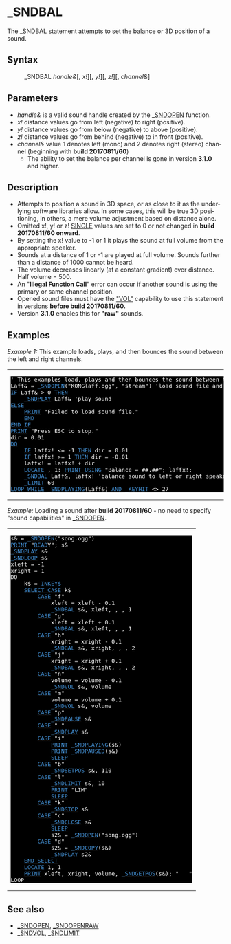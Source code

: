 <style>pre.codeide, pre.outputfixed, .outputcrt0 { background-color: #000 !important; color: #FFF !important; }</style><!DOCTYPE html>
<html class="client-nojs" dir="ltr" lang="en">
<head>
<title>_SNDBAL - QB64 Phoenix Edition Wiki</title>
</head>
<body class="mediawiki ltr sitedir-ltr mw-hide-empty-elt ns-0 ns-subject page-SNDBAL rootpage-SNDBAL skin-vector action-view skin-vector-legacy vector-feature-language-in-header-enabled vector-feature-language-in-main-page-header-disabled vector-feature-language-alert-in-sidebar-disabled vector-feature-sticky-header-disabled vector-feature-sticky-header-edit-disabled vector-feature-table-of-contents-disabled vector-feature-visual-enhancement-next-disabled">
<div class="mw-body" id="content" role="main">
<a id="top"></a>
<h1 class="firstHeading mw-first-heading" id="firstHeading">_SNDBAL</h1>
<div class="vector-body" id="bodyContent">
<div class="mw-body-content mw-content-ltr" dir="ltr" id="mw-content-text" lang="en"><div class="mw-parser-output"><p>The <a class="mw-selflink selflink">_SNDBAL</a> statement attempts to set the balance or 3D position of a sound.
</p>
<h2><span class="mw-headline" id="Syntax">Syntax</span></h2>
<dl><dd><a class="mw-selflink selflink">_SNDBAL</a> <i>handle&amp;</i>[, <i>x!</i>][, <i>y!</i>][, <i>z!</i>][, <i>channel&amp;</i>]</dd></dl>
<p>
</p>
<h2><span class="mw-headline" id="Parameters">Parameters</span></h2>
<ul><li><i>handle&amp;</i> is a valid sound handle created by the <a href="SNDOPEN" title="SNDOPEN">_SNDOPEN</a> function.</li>
<li><i>x!</i> distance values go from left (negative) to right (positive).</li>
<li><i>y!</i> distance values go from below (negative) to above (positive).</li>
<li><i>z!</i> distance values go from behind (negative) to in front (positive).</li>
<li><i>channel&amp;</i> value 1 denotes left (mono) and 2 denotes right (stereo) channel (beginning with <b>build 20170811/60</b>)
<ul><li>The ability to set the balance per channel is gone in version <b>3.1.0</b> and higher.</li></ul></li></ul>
<p>
</p>
<h2><span class="mw-headline" id="Description">Description</span></h2>
<ul><li>Attempts to position a sound in 3D space, or as close to it as the underlying software libraries allow. In some cases, this will be true 3D positioning, in others, a mere volume adjustment based on distance alone.</li>
<li>Omitted x!, y! or z! <a href="SINGLE" title="SINGLE">SINGLE</a> values are set to 0 or not changed in <b>build 20170811/60 onward</b>.</li>
<li>By setting the x! value to -1 or 1 it plays the sound at full volume from the appropriate speaker.</li>
<li>Sounds at a distance of 1 or -1 are played at full volume. Sounds further than a distance of 1000 cannot be heard.</li>
<li>The volume decreases linearly (at a constant gradient) over distance. Half volume = 500.</li>
<li>An "<b>Illegal Function Call</b>" error can occur if another sound is using the primary or same channel position.</li>
<li>Opened sound files must have the <a href="SNDOPEN" title="SNDOPEN">"VOL"</a> capability to use this statement in versions <b>before build 20170811/60.</b></li>
<li>Version <b>3.1.0</b> enables this for <b>"raw"</b> sounds.</li></ul>
<p>
</p>
<h2><span class="mw-headline" id="Examples">Examples</span></h2>
<p><i>Example 1:</i> This example loads, plays, and then bounces the sound between the left and right channels.
</p>
<table cellpadding="15px" width="100%">
<tbody><tr>
<td><pre class="codeide">' This examples load, plays and then bounces the sound between the left and right channels
Laff&amp; = <a href="SNDOPEN" title="SNDOPEN"><span style="color:#4593D8;">_SNDOPEN</span></a>("KONGlaff.ogg", "stream") 'load sound file and get LONG handle value
<a class="mw-redirect" href="IF" title="IF"><span style="color:#4593D8;">IF</span></a> Laff&amp; &gt; 0 <a href="THEN" title="THEN"><span style="color:#4593D8;">THEN</span></a>
    <a href="SNDPLAY" title="SNDPLAY"><span style="color:#4593D8;">_SNDPLAY</span></a> Laff&amp; 'play sound
<a href="ELSE" title="ELSE"><span style="color:#4593D8;">ELSE</span></a>
    <a href="PRINT" title="PRINT"><span style="color:#4593D8;">PRINT</span></a> "Failed to load sound file."
    <a href="END" title="END"><span style="color:#4593D8;">END</span></a>
<a href="END" title="END"><span style="color:#4593D8;">END</span></a> <a class="mw-redirect" href="IF" title="IF"><span style="color:#4593D8;">IF</span></a>
<a href="PRINT" title="PRINT"><span style="color:#4593D8;">PRINT</span></a> "Press ESC to stop."
dir = 0.01
<a class="mw-redirect" href="DO" title="DO"><span style="color:#4593D8;">DO</span></a>
    <a class="mw-redirect" href="IF" title="IF"><span style="color:#4593D8;">IF</span></a> laffx! &lt;= -1 <a href="THEN" title="THEN"><span style="color:#4593D8;">THEN</span></a> dir = 0.01
    <a class="mw-redirect" href="IF" title="IF"><span style="color:#4593D8;">IF</span></a> laffx! &gt;= 1 <a href="THEN" title="THEN"><span style="color:#4593D8;">THEN</span></a> dir = -0.01
    laffx! = laffx! + dir
    <a href="LOCATE" title="LOCATE"><span style="color:#4593D8;">LOCATE</span></a> , 1: <a href="PRINT_USING" title="PRINT USING"><span style="color:#4593D8;">PRINT USING</span></a> "Balance = ##.##"; laffx!;
    <a class="mw-selflink selflink"><span style="color:#4593D8;">_SNDBAL</span></a> Laff&amp;, laffx! 'balance sound to left or right speaker
    <a href="LIMIT" title="LIMIT"><span style="color:#4593D8;">_LIMIT</span></a> 60
<a href="LOOP" title="LOOP"><span style="color:#4593D8;">LOOP</span></a> <a class="mw-redirect" href="WHILE" title="WHILE"><span style="color:#4593D8;">WHILE</span></a> <a href="SNDPLAYING" title="SNDPLAYING"><span style="color:#4593D8;">_SNDPLAYING</span></a>(Laff&amp;) <a href="AND" title="AND"><span style="color:#4593D8;">AND</span></a> <a href="KEYHIT" title="KEYHIT"><span style="color:#4593D8;">_KEYHIT</span></a> &lt;&gt; 27
</pre>
</td></tr></tbody></table>
<p>
<i>Example:</i> Loading a sound after <b>build 20170811/60</b> - no need to specify "sound capabilities" in <a href="SNDOPEN" title="SNDOPEN">_SNDOPEN</a>.
</p>
<table cellpadding="15px" width="100%">
<tbody><tr>
<td><pre class="codeide">s&amp; = <a href="SNDOPEN" title="SNDOPEN"><span style="color:#4593D8;">_SNDOPEN</span></a>("song.ogg")
<a href="PRINT" title="PRINT"><span style="color:#4593D8;">PRINT</span></a> "<a href="READ" title="READ"><span style="color:#4593D8;">READ</span></a>Y"; s&amp;
<a href="SNDPLAY" title="SNDPLAY"><span style="color:#4593D8;">_SNDPLAY</span></a> s&amp;
<a href="SNDLOOP" title="SNDLOOP"><span style="color:#4593D8;">_SNDLOOP</span></a> s&amp;
xleft = -1
xright = 1
DO
    k$ = <a href="INKEY$" title="INKEY$"><span style="color:#4593D8;">INKEY$</span></a>
    <a href="SELECT_CASE" title="SELECT CASE"><span style="color:#4593D8;">SELECT CASE</span></a> k$
        <a class="mw-redirect" href="CASE" title="CASE"><span style="color:#4593D8;">CASE</span></a> "f"
            xleft = xleft - 0.1
            <a class="mw-selflink selflink"><span style="color:#4593D8;">_SNDBAL</span></a> s&amp;, xleft, , , 1
        <a class="mw-redirect" href="CASE" title="CASE"><span style="color:#4593D8;">CASE</span></a> "g"
            xleft = xleft + 0.1
            <a class="mw-selflink selflink"><span style="color:#4593D8;">_SNDBAL</span></a> s&amp;, xleft, , , 1
        <a class="mw-redirect" href="CASE" title="CASE"><span style="color:#4593D8;">CASE</span></a> "h"
            xright = xright - 0.1
            <a class="mw-selflink selflink"><span style="color:#4593D8;">_SNDBAL</span></a> s&amp;, xright, , , 2
        <a class="mw-redirect" href="CASE" title="CASE"><span style="color:#4593D8;">CASE</span></a> "j"
            xright = xright + 0.1
            <a class="mw-selflink selflink"><span style="color:#4593D8;">_SNDBAL</span></a> s&amp;, xright, , , 2
        <a class="mw-redirect" href="CASE" title="CASE"><span style="color:#4593D8;">CASE</span></a> "n"
            volume = volume - 0.1
            <a href="SNDVOL" title="SNDVOL"><span style="color:#4593D8;">_SNDVOL</span></a> s&amp;, volume
        <a class="mw-redirect" href="CASE" title="CASE"><span style="color:#4593D8;">CASE</span></a> "m"
            volume = volume + 0.1
            <a href="SNDVOL" title="SNDVOL"><span style="color:#4593D8;">_SNDVOL</span></a> s&amp;, volume
        <a class="mw-redirect" href="CASE" title="CASE"><span style="color:#4593D8;">CASE</span></a> "p"
            <a href="SNDPAUSE" title="SNDPAUSE"><span style="color:#4593D8;">_SNDPAUSE</span></a> s&amp;
        <a class="mw-redirect" href="CASE" title="CASE"><span style="color:#4593D8;">CASE</span></a> " "
            <a href="SNDPLAY" title="SNDPLAY"><span style="color:#4593D8;">_SNDPLAY</span></a> s&amp;
        <a class="mw-redirect" href="CASE" title="CASE"><span style="color:#4593D8;">CASE</span></a> "i"
            <a href="PRINT" title="PRINT"><span style="color:#4593D8;">PRINT</span></a> <a href="SNDPLAYING" title="SNDPLAYING"><span style="color:#4593D8;">_SNDPLAYING</span></a>(s&amp;)
            <a href="PRINT" title="PRINT"><span style="color:#4593D8;">PRINT</span></a> <a href="SNDPAUSED" title="SNDPAUSED"><span style="color:#4593D8;">_SNDPAUSED</span></a>(s&amp;)
            <a href="SLEEP" title="SLEEP"><span style="color:#4593D8;">SLEEP</span></a>
        <a class="mw-redirect" href="CASE" title="CASE"><span style="color:#4593D8;">CASE</span></a> "b"
            <a href="SNDSETPOS" title="SNDSETPOS"><span style="color:#4593D8;">_SNDSETPOS</span></a> s&amp;, 110
        <a class="mw-redirect" href="CASE" title="CASE"><span style="color:#4593D8;">CASE</span></a> "l"
            <a href="SNDLIMIT" title="SNDLIMIT"><span style="color:#4593D8;">_SNDLIMIT</span></a> s&amp;, 10
            <a href="PRINT" title="PRINT"><span style="color:#4593D8;">PRINT</span></a> "LIM"
            <a href="SLEEP" title="SLEEP"><span style="color:#4593D8;">SLEEP</span></a>
        <a class="mw-redirect" href="CASE" title="CASE"><span style="color:#4593D8;">CASE</span></a> "k"
            <a href="SNDSTOP" title="SNDSTOP"><span style="color:#4593D8;">_SNDSTOP</span></a> s&amp;
        <a class="mw-redirect" href="CASE" title="CASE"><span style="color:#4593D8;">CASE</span></a> "c"
            <a href="SNDCLOSE" title="SNDCLOSE"><span style="color:#4593D8;">_SNDCLOSE</span></a> s&amp;
            <a href="SLEEP" title="SLEEP"><span style="color:#4593D8;">SLEEP</span></a>
            s2&amp; = <a href="SNDOPEN" title="SNDOPEN"><span style="color:#4593D8;">_SNDOPEN</span></a>("song.ogg")
        <a class="mw-redirect" href="CASE" title="CASE"><span style="color:#4593D8;">CASE</span></a> "d"
            s2&amp; = <a href="SNDCOPY" title="SNDCOPY"><span style="color:#4593D8;">_SNDCOPY</span></a>(s&amp;)
            <a href="SNDPLAY" title="SNDPLAY"><span style="color:#4593D8;">_SNDPLAY</span></a> s2&amp;
    <a href="END_SELECT" title="END SELECT"><span style="color:#4593D8;">END SELECT</span></a>
    <a href="LOCATE" title="LOCATE"><span style="color:#4593D8;">LOCATE</span></a> 1, 1
    <a href="PRINT" title="PRINT"><span style="color:#4593D8;">PRINT</span></a> xleft, xright, volume, <a href="SNDGETPOS" title="SNDGETPOS"><span style="color:#4593D8;">_SNDGETPOS</span></a>(s&amp;); "   "
LOOP
</pre>
</td></tr></tbody></table>
<p>
</p>
<h2><span class="mw-headline" id="See_also">See also</span></h2>
<ul><li><a href="SNDOPEN" title="SNDOPEN">_SNDOPEN</a>, <a href="SNDOPENRAW" title="SNDOPENRAW">_SNDOPENRAW</a></li>
<li><a href="SNDVOL" title="SNDVOL">_SNDVOL</a>, <a href="SNDLIMIT" title="SNDLIMIT">_SNDLIMIT</a></li></ul>
<p>
</p>
<!-- 
NewPP limit report
Cached time: 20240714192856
Cache expiry: 86400
Reduced expiry: false
Complications: [show‐toc]
CPU time usage: 0.040 seconds
Real time usage: 0.049 seconds
Preprocessor visited node count: 573/1000000
Post‐expand include size: 4766/2097152 bytes
Template argument size: 900/2097152 bytes
Highest expansion depth: 3/100
Expensive parser function count: 0/100
Unstrip recursion depth: 0/20
Unstrip post‐expand size: 0/5000000 bytes
-->
<!--
Transclusion expansion time report (%,ms,calls,template)
100.00%   28.484      1 -total
 14.62%    4.166     72 Template:Cl
  9.78%    2.786      1 Template:PageSyntax
  7.55%    2.151      1 Template:Small
  7.51%    2.140      9 Template:Parameter
  6.99%    1.992      1 Template:PageParameters
  6.62%    1.887      1 Template:PageDescription
  6.59%    1.878      2 Template:CodeEnd
  6.35%    1.808      1 Template:PageSeeAlso
  6.27%    1.785      2 Template:CodeStart
-->
<!-- Saved in parser cache with key qb64pnix_mw19894-mwmb_:pcache:idhash:329-0!canonical and timestamp 20240714192856 and revision id 8590.
 -->
</div>
</div>
</div>
</div>
</body>
</html>